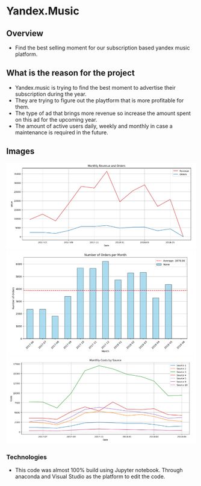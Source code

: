 # Yandex.Music

## Overview
- Find the best selling moment for our subscription based yandex music platform.

## What is the reason for the project
- Yandex.music is trying to find the best moment to advertise their subscription during the year.
- They are trying to figure out the playtform that is more profitable for them.
- The type of ad that brings more revenue so increase the amount spent on this ad for the upcoming year.
- The amount of active users daily, weekly and monthly in case a maintenance is required in the future.

## Images
![Image](Datasets/img/monthly_revenue.PNG)
![Image](Datasets/img/orders_month.PNG)
![Image](Datasets/img/monthly_cost.PNG)

### Technologies
* This code was almost 100% build using Jupyter notebook. Through anaconda and Visual Studio as the platform to edit the code.
